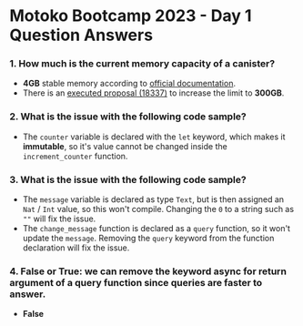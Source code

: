 # Motoko Bootcamp 2023 - Day 1 Question Answers

### 1. How much is the current memory capacity of a canister?

* **4GB** stable memory according to [official documentation](https://internetcomputer.org/docs/current/references/ic-interface-spec#system-api-stable-memory).
* There is an [executed proposal (18337)](https://dashboard.internetcomputer.org/proposal/18337) to increase the limit to **300GB**.
    
### 2. What is the issue with the following code sample?

* The `counter` variable is declared with the `let` keyword, which makes it **immutable**, so it's value cannot be changed inside the `increment_counter` function.

### 3. What is the issue with the following code sample?

* The `message` variable is declared as type `Text`, but is then assigned an `Nat` / `Int` value, so this won't compile. Changing the `0` to a string such as `""` will fix the issue.
* The `change_message` function is declared as a `query` function, so it won't update the `message`. Removing the `query` keyword from the function declaration will fix the issue.

### 4. False or True: we can remove the keyword async for return argument of a query function since queries are faster to answer.

* **False**
